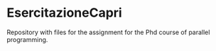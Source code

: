 # EsercitazioneCapri
Repository with files for the assignment for the Phd course of parallel programming.
